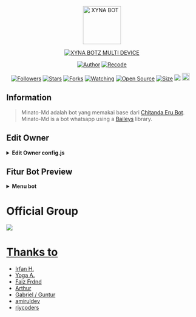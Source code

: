 <p align="center">
<img src="https://telegra.ph/file/c37dcf885413c4c1f01f7.jpg" alt="XYNA BOT" width="100"/>


</p>
<p align="center">
<a href="#"><img title="XYNA BOTZ MULTI DEVICE" src="https://img.shields.io/badge/XYNABOTZ MULTI DEVICE-green?colorA=%23ff0000&colorB=%23017e40&style=for-the-badge"></a>
</p>
<p align="center">
<a href="https://github.com/rtwone"><img title="Author" src="https://img.shields.io/badge/Author-Irfan-red.svg?style=for-the-badge&logo=github"></a>
<a href="https://github.com/riycoders/xynabotz"><img title="Recode" src="https://img.shields.io/badge/Recode-riycoders-red.svg?style=for-the-badge&logo=github"></a>
</p>
<p align="center">
<a href="https://github.com/riycoders/followers"><img title="Followers" src="https://img.shields.io/github/followers/riycoders?color=red&style=flat-square"></a>
<a href="https://github.com/riycoders/Minato-Md/stargazers/"><img title="Stars" src="https://img.shields.io/github/stars/riycoders/Minato-Md?color=blue&style=flat-square"></a>
<a href="https://github.com/riycoders/Minato-Md/network/members"><img title="Forks" src="https://img.shields.io/github/forks/riycoders/Minato-Md?color=red&style=flat-square"></a>
<a href="https://github.com/riycoders/Minato-Md/watchers"><img title="Watching" src="https://img.shields.io/github/watchers/riycoders/Minato-Md?label=Watchers&color=blue&style=flat-square"></a>
<a href="https://github.com/riycoders/Minato-Md"><img title="Open Source" src="https://badges.frapsoft.com/os/v2/open-source.svg?v=103"></a>
<a href="https://github.com/riycoders/Minato-Md/"><img title="Size" src="https://img.shields.io/github/repo-size/riycoders/Minato-Md?style=flat-square&color=green"></a>
<a href="https://hits.seeyoufarm.com"><img src="https://hits.seeyoufarm.com/api/count/incr/badge.svg?url=https%3A%2F%2Fgithub.com%2Friycoders%2FMinato-Md&count_bg=%2379C83D&title_bg=%23555555&icon=probot.svg&icon_color=%2300FF6D&title=hits&edge_flat=false"/></a>
<a href="https://github.com/riycoders/Minato-Md/graphs/commit-activity"><img height="20" src="https://img.shields.io/badge/Maintained%3F-yes-green.svg"></a>&nbsp;&nbsp;
</p>
</div>

## Information
> Minato-Md adalah bot yang memakai base dari [Chitanda Eru Bot](https://github.com/rtwone/chitandabot). Minato-Md is a bot whatsapp using a [Baileys](https://github.com/adiwajshing/baileys) library.

## Edit Owner 

<details>
    <summary> <b>Edit Owner config.js</b></summary><br/>

```ts
{
  "ownerNumber": "6285718828566@s.whatsapp.net",
  "ownerName": "AraChan",
  "botName": "XynaBotz",
  "footer": "Support By XynaBotz",
  "youtube": "https://youtube.com/@xynabotzreal",
  "packname": "Created By",
  "author": "@xynabotz",
  "donasi": {
    "dana": "081575886399",
    "gopay": "081575886399"
  },
  "sessionName": "session",
  "pathimg": "./media/xynabotz.jpg",
  "lolkey": "SadTeams",
  "gamewaktu": 90,
  "limitCount": 25,
  "gcount": {
    "prem": 35,
    "user": 15
  }
}

```
</details>

## Fitur Bot Preview
<details>
<summary> <b>Menu bot</b></summary><br/>
<img src="https://telegra.ph/file/343ecbc7dddf5ddecf016.jpg" />
</details>

# Official Group
<a href="-"><img src="https://img.shields.io/badge/Forum Minato Bot-25D366?style=for-the-badge&logo=whatsapp&logoColor=white" />

# Thanks to
- Irfan H.
- Yoga A.
- Faiz Frdnd
- Arthur
- Gabriel / Guntur
- amiruldev
- riycoders
